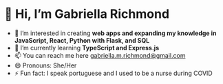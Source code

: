 # 👋 Hi, I’m Gabriella Richmond

- 👀 I’m interested in creating **web apps and expanding my knowledge in JavaScript, React, Python with Flask, and SQL**
- 🌱 I’m currently learning **TypeScript and Express.js**
- 📫 You can reach me here gabriella.m.richmond@gmail.com
- 😄 Pronouns: She/Her
- ⚡ Fun fact: I speak portuguese and I used to be a nurse during COVID

<!---
gabriellarichmo/gabriellarichmo is a ✨ special ✨ repository because its `README.md` (this file) appears on your GitHub profile.
You can click the Preview link to take a look at your changes.
--->
